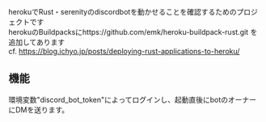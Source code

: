 
herokuでRust・serenityのdiscordbotを動かせることを確認するためのプロジェクトです<br>
herokuのBuildpacksにhttps://github.com/emk/heroku-buildpack-rust.git を追加してあります<br>
cf. https://blog.ichyo.jp/posts/deploying-rust-applications-to-heroku/<br>

## 機能
環境変数"discord_bot_token"によってログインし、起動直後にbotのオーナーにDMを送ります。<br>